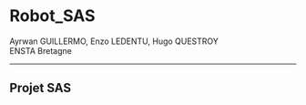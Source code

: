 # Robot_SAS

Ayrwan GUILLERMO, Enzo LEDENTU, Hugo QUESTROY  
ENSTA Bretagne

----------

## Projet SAS
